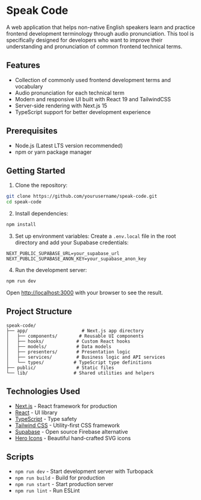 # Speak Code

A web application that helps non-native English speakers learn and practice frontend development terminology through audio pronunciation. This tool is specifically designed for developers who want to improve their understanding and pronunciation of common frontend technical terms.

## Features

- Collection of commonly used frontend development terms and vocabulary
- Audio pronunciation for each technical term
- Modern and responsive UI built with React 19 and TailwindCSS
- Server-side rendering with Next.js 15
- TypeScript support for better development experience

## Prerequisites

- Node.js (Latest LTS version recommended)
- npm or yarn package manager

## Getting Started

1. Clone the repository:
```bash
git clone https://github.com/yourusername/speak-code.git
cd speak-code
```

2. Install dependencies:
```bash
npm install
```

3. Set up environment variables:
Create a `.env.local` file in the root directory and add your Supabase credentials:
```env
NEXT_PUBLIC_SUPABASE_URL=your_supabase_url
NEXT_PUBLIC_SUPABASE_ANON_KEY=your_supabase_anon_key
```

4. Run the development server:
```bash
npm run dev
```

Open [http://localhost:3000](http://localhost:3000) with your browser to see the result.

## Project Structure

```
speak-code/
├── app/                    # Next.js app directory
│   ├── components/        # Reusable UI components
│   ├── hooks/            # Custom React hooks
│   ├── models/           # Data models
│   ├── presenters/       # Presentation logic
│   ├── services/         # Business logic and API services
│   └── types/           # TypeScript type definitions
├── public/               # Static files
└── lib/                 # Shared utilities and helpers
```

## Technologies Used

- [Next.js](https://nextjs.org/) - React framework for production
- [React](https://reactjs.org/) - UI library
- [TypeScript](https://www.typescriptlang.org/) - Type safety
- [Tailwind CSS](https://tailwindcss.com/) - Utility-first CSS framework
- [Supabase](https://supabase.com/) - Open source Firebase alternative
- [Hero Icons](https://heroicons.com/) - Beautiful hand-crafted SVG icons

## Scripts

- `npm run dev` - Start development server with Turbopack
- `npm run build` - Build for production
- `npm run start` - Start production server
- `npm run lint` - Run ESLint